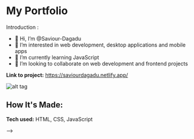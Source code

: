 # My Portfolio
Introduction : 

- 👋 Hi, I’m @Saviour-Dagadu
- 👀 I’m interested in web development, desktop applications and mobile apps
- 🌱 I’m currently learning JavaScript
- 💞️ I’m looking to collaborate on web development and frontend projects

**Link to project:** https://saviourdagadu.netlify.app/

![alt tag](https://i.postimg.cc/DzfmVC9G/Screenshot-77.png)

## How It's Made:


**Tech used:** HTML, CSS, JavaScript














<!-- - 👋 Hi, I’m @Saviour-Dagadu
- 👀 I’m interested in web development and desktop applications
- 🌱 I’m currently learning JavaScript
- 💞️ I’m looking to collaborate on web development and frontend projects
- 📫 How to reach me - Twitter: @savicode or whatsapp: +233248929076 or email: savicane@gmail.com

<!---
Saviour-Dagadu/Saviour-Dagadu is a ✨ special ✨ repository because its `README.md` (this file) appears on your GitHub profile.
You can click the Preview link to take a look at your changes.
---> -->
